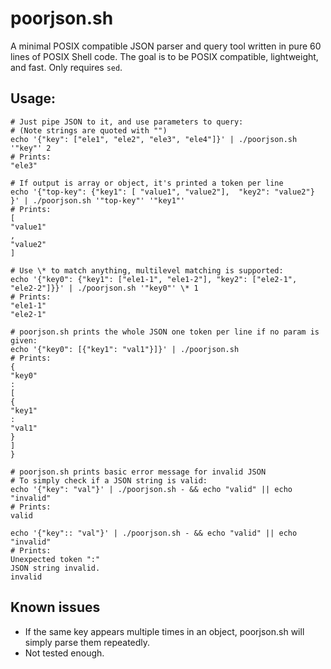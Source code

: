 # poorjson.sh

A minimal POSIX compatible JSON parser and query tool written in pure 60 lines of POSIX Shell code.
The goal is to be POSIX compatible, lightweight, and fast. Only requires `sed`.

## Usage:

```
# Just pipe JSON to it, and use parameters to query:
# (Note strings are quoted with "")
echo '{"key": ["ele1", "ele2", "ele3", "ele4"]}' | ./poorjson.sh '"key"' 2
# Prints:
"ele3"

# If output is array or object, it's printed a token per line
echo '{"top-key": {"key1": [ "value1", "value2"],  "key2": "value2"} }' | ./poorjson.sh '"top-key"' '"key1"'
# Prints:
[
"value1"
,
"value2"
]

# Use \* to match anything, multilevel matching is supported:
echo '{"key0": {"key1": ["ele1-1", "ele1-2"], "key2": ["ele2-1", "ele2-2"]}}' | ./poorjson.sh '"key0"' \* 1
# Prints:
"ele1-1"
"ele2-1"

# poorjson.sh prints the whole JSON one token per line if no param is given:
echo '{"key0": [{"key1": "val1"}]}' | ./poorjson.sh
# Prints:
{
"key0"
:
[
{
"key1"
:
"val1"
}
]
}

# poorjson.sh prints basic error message for invalid JSON
# To simply check if a JSON string is valid:
echo '{"key": "val"}' | ./poorjson.sh - && echo "valid" || echo "invalid"
# Prints:
valid

echo '{"key":: "val"}' | ./poorjson.sh - && echo "valid" || echo "invalid"
# Prints:
Unexpected token ":"
JSON string invalid.
invalid
```

## Known issues
- If the same key appears multiple times in an object, poorjson.sh will simply parse them repeatedly.
- Not tested enough.
